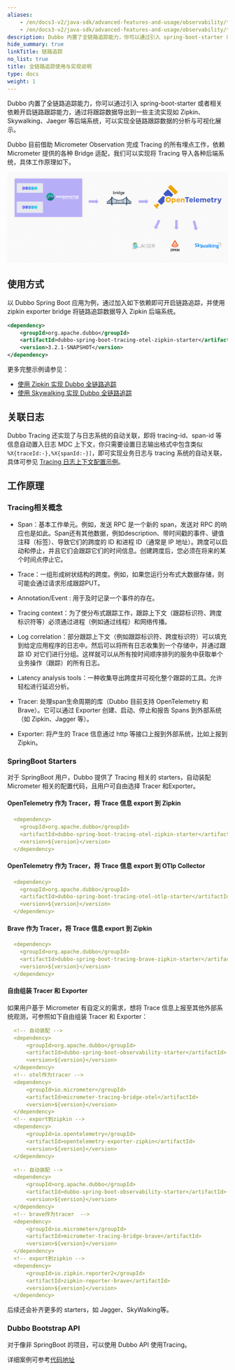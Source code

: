 ```yaml
---
aliases:
    - /en/docs3-v2/java-sdk/advanced-features-and-usage/observability/tracing/
    - /en/docs3-v2/java-sdk/advanced-features-and-usage/observability/tracing/
description: Dubbo 内置了全链路追踪能力，你可以通过引入 spring-boot-starter 或者相关依赖开启链路跟踪能力，通过将跟踪数据导出到一些主流实现如 Zipkin、Skywalking、Jaeger 等后端系统，可以实现全链路跟踪数据的分析与可视化展示。
hide_summary: true
linkTitle: 链路追踪
no_list: true
title: 全链路追踪使用与实现说明
type: docs
weight: 1
---
```


Dubbo 内置了全链路追踪能力，你可以通过引入 spring-boot-starter 或者相关依赖开启链路跟踪能力，通过将跟踪数据导出到一些主流实现如 Zipkin、Skywalking、Jaeger 等后端系统，可以实现全链路跟踪数据的分析与可视化展示。

Dubbo 目前借助 Micrometer Observation 完成 Tracing 的所有埋点工作，依赖 Micrometer 提供的各种 Bridge 适配，我们可以实现将 Tracing 导入各种后端系统，具体工作原理如下。

![micrometer-bridge](/imgs/docs3-v2/java-sdk/observability/micrometer-bridge.png)

## 使用方式

以 Dubbo Spring Boot 应用为例，通过加入如下依赖即可开启链路追踪，并使用 zipkin exporter bridge 将链路追踪数据导入 Zipkin 后端系统。

```xml
<dependency>
    <groupId>org.apache.dubbo</groupId>
    <artifactId>dubbo-spring-boot-tracing-otel-zipkin-starter</artifactId>
    <version>3.2.1-SNAPSHOT</version>
</dependency>
```

更多完整示例请参见：
* [使用 Zipkin 实现 Dubbo 全链路追踪](/en/overview/tasks/observability/tracing/zipkin/)
* [使用 Skywalking 实现 Dubbo 全链路追踪](/en/overview/tasks/observability/tracing/skywalking/)

## 关联日志

Dubbo Tracing 还实现了与日志系统的自动关联，即将 tracing-id、span-id 等信息自动置入日志 MDC 上下文，你只需要设置日志输出格式中包含类似 `%X{traceId:-},%X{spanId:-}]`，即可实现业务日志与 tracing 系统的自动关联，具体可参见 [Tracing 日志上下文配置示例](https://github.com/apache/dubbo-samples/blob/master/4-governance/dubbo-samples-tracing/dubbo-samples-spring-boot-tracing-otel-otlp/provider/src/main/resources/application.yml)。

## 工作原理
### Tracing相关概念

- Span：基本工作单元。例如，发送 RPC 是一个新的 span，发送对 RPC 的响应也是如此。Span还有其他数据，例如description、带时间戳的事件、键值注释（标签）、导致它们的跨度的 ID 和进程 ID（通常是 IP 地址）。跨度可以启动和停止，并且它们会跟踪它们的时间信息。创建跨度后，您必须在将来的某个时间点停止它。

- Trace：一组形成树状结构的跨度。例如，如果您运行分布式大数据存储，则可能会通过请求形成跟踪PUT。

- Annotation/Event : 用于及时记录一个事件的存在。

- Tracing context：为了使分布式跟踪工作，跟踪上下文（跟踪标识符、跨度标识符等）必须通过进程（例如通过线程）和网络传播。

- Log correlation：部分跟踪上下文（例如跟踪标识符、跨度标识符）可以填充到给定应用程序的日志中。然后可以将所有日志收集到一个存储中，并通过跟踪 ID 对它们进行分组。这样就可以从所有按时间顺序排列的服务中获取单个业务操作（跟踪）的所有日志。

- Latency analysis tools：一种收集导出跨度并可视化整个跟踪的工具。允许轻松进行延迟分析。

- Tracer: 处理span生命周期的库（Dubbo 目前支持 OpenTelemetry 和 Brave）。它可以通过 Exporter 创建、启动、停止和报告 Spans 到外部系统（如 Zipkin、Jagger 等）。

- Exporter: 将产生的 Trace 信息通过 http 等接口上报到外部系统，比如上报到 Zipkin。

### SpringBoot Starters

对于 SpringBoot 用户，Dubbo 提供了 Tracing 相关的 starters，自动装配 Micrometer 相关的配置代码，且用户可自由选择 Tracer 和Exporter。

#### OpenTelemetry 作为 Tracer，将 Trace 信息 export 到 Zipkin

```yml
  <dependency>
    <groupId>org.apache.dubbo</groupId>
    <artifactId>dubbo-spring-boot-tracing-otel-zipkin-starter</artifactId>
    <version>${version}</version>
  </dependency>
```

#### OpenTelemetry 作为 Tracer，将 Trace 信息 export 到 OTlp Collector

```yml
  <dependency>
    <groupId>org.apache.dubbo</groupId>
    <artifactId>dubbo-spring-boot-tracing-otel-otlp-starter</artifactId>
    <version>${version}</version>
  </dependency>
```

#### Brave 作为 Tracer，将 Trace 信息 export 到 Zipkin

```yml
  <dependency>
    <groupId>org.apache.dubbo</groupId>
    <artifactId>dubbo-spring-boot-tracing-brave-zipkin-starter</artifactId>
    <version>${version}</version>
  </dependency>
```

#### 自由组装 Tracer 和 Exporter

如果用户基于 Micrometer 有自定义的需求，想将 Trace 信息上报至其他外部系统观测，可参照如下自由组装 Tracer 和 Exporter：

```yml
  <!-- 自动装配 -->
  <dependency>
      <groupId>org.apache.dubbo</groupId>
      <artifactId>dubbo-spring-boot-observability-starter</artifactId>
      <version>${version}</version>
  </dependency>
  <!-- otel作为tracer -->
  <dependency>
      <groupId>io.micrometer</groupId>
      <artifactId>micrometer-tracing-bridge-otel</artifactId>
      <version>${version}</version>
  </dependency>
  <!-- export到zipkin -->
  <dependency>
      <groupId>io.opentelemetry</groupId>
      <artifactId>opentelemetry-exporter-zipkin</artifactId>
      <version>${version}</version>
  </dependency>
```

```yml
  <!-- 自动装配 -->
  <dependency>
      <groupId>org.apache.dubbo</groupId>
      <artifactId>dubbo-spring-boot-observability-starter</artifactId>
      <version>${version}</version>
  </dependency>
  <!-- brave作为tracer  -->
  <dependency>
      <groupId>io.micrometer</groupId>
      <artifactId>micrometer-tracing-bridge-brave</artifactId>
      <version>${version}</version>
  </dependency>
  <!-- export到zipkin -->
  <dependency>
      <groupId>io.zipkin.reporter2</groupId>
      <artifactId>zipkin-reporter-brave</artifactId>
      <version>${version}</version>
  </dependency>
```

后续还会补齐更多的 starters，如 Jagger、SkyWalking等。

### Dubbo Bootstrap API

对于像非 SpringBoot 的项目，可以使用 Dubbo API 使用Tracing。

详细案例可参考[代码地址](https://github.com/conghuhu/dubbo-samples/tree/master/4-governance/dubbo-samples-tracing/dubbo-sample-api-tracing-otel-zipkin)


